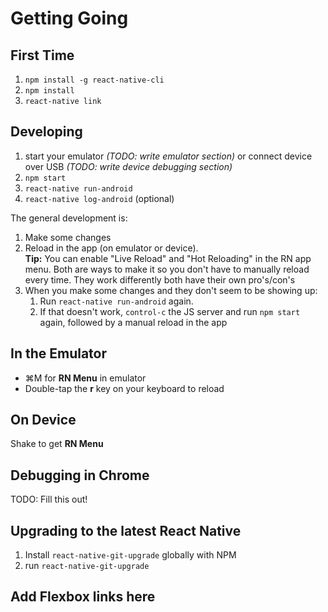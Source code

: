 # Getting Going

## First Time
1. `npm install -g react-native-cli`
1. `npm install`
1. `react-native link`

## Developing
1. start your emulator _(TODO: write emulator section)_ or connect device over USB _(TODO: write device debugging section)_
1. `npm start`
1. `react-native run-android`
1. `react-native log-android` (optional)

The general development is:
1. Make some changes
1. Reload in the app (on emulator or device).  
    **Tip:** You can enable "Live Reload" and "Hot Reloading" in the RN app menu. Both are ways to make it so you don't have to manually reload every time. They work differently both have their own pro's/con's
1. When you make some changes and they don't seem to be showing up:
    1. Run `react-native run-android` again.
    1. If that doesn't work, `control-c` the JS server and run `npm start` again, followed by a manual reload in the app

## In the Emulator
* ⌘M for **RN Menu** in emulator
* Double-tap the **r** key on your keyboard to reload

## On Device
Shake to get **RN Menu**

## Debugging in Chrome
TODO: Fill this out!

## Upgrading to the latest React Native
1. Install `react-native-git-upgrade` globally with NPM
1. run `react-native-git-upgrade`

## Add Flexbox links here
